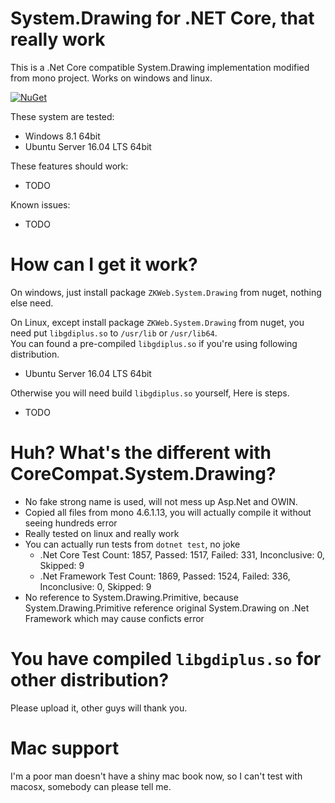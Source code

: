 # System.Drawing for .NET Core, that really work

This is a .Net Core compatible System.Drawing implementation modified from mono project.
Works on windows and linux.

[![NuGet](https://buildstats.info/nuget/ZKWeb.System.Drawing)](http://www.nuget.org/packages/ZKWeb.System.Drawing)

These system are tested:

- Windows 8.1 64bit
- Ubuntu Server 16.04 LTS 64bit

These features should work:

- TODO

Known issues:

- TODO

# How can I get it work?

On windows, just install package `ZKWeb.System.Drawing` from nuget, nothing else need.

On Linux, except install package `ZKWeb.System.Drawing` from nuget, you need put `libgdiplus.so` to `/usr/lib` or `/usr/lib64`.<br/>
You can found a pre-compiled `libgdiplus.so` if you're using following distribution.

- Ubuntu Server 16.04 LTS 64bit

Otherwise you will need build `libgdiplus.so` yourself, Here is steps.

- TODO

# Huh? What's the different with CoreCompat.System.Drawing?

- No fake strong name is used, will not mess up Asp.Net and OWIN.
- Copied all files from mono 4.6.1.13, you will actually compile it without seeing hundreds error
- Really tested on linux and really work
- You can actually run tests from `dotnet test`, no joke
	- .Net Core Test Count: 1857, Passed: 1517, Failed: 331, Inconclusive: 0, Skipped: 9
	- .Net Framework Test Count: 1869, Passed: 1524, Failed: 336, Inconclusive: 0, Skipped: 9
- No reference to System.Drawing.Primitive, because System.Drawing.Primitive reference original System.Drawing on .Net Framework which may cause conficts error

# You have compiled `libgdiplus.so` for other distribution?

Please upload it, other guys will thank you.

# Mac support

I'm a poor man doesn't have a shiny mac book now, so I can't test with macosx, somebody can please tell me.
